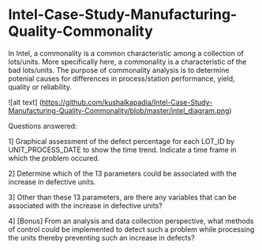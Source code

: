 # Intel-Case-Study-Manufacturing-Quality-Commonality
In Intel, a commonality is a common characteristic among a collection of lots/units. More specifically here, a commonality is a characteristic of the bad lots/units. The purpose of commonality analysis is to determine potenial causes for differences in process/station performance, yield, quality or reliability. 


![alt text] (https://github.com/kushalkapadia/Intel-Case-Study-Manufacturing-Quality-Commonality/blob/master/intel_diagram.png)


Questions answered:

1] Graphical assessment of the defect percentage for each LOT_ID by UNIT_PROCESS_DATE to show the time trend. Indicate a time frame in which the problem occured. 

2] Determine which of the 13 parameters could be associated with the increase in defective units.

3] Other than these 13 parameters, are there any variables that can be associated with the increase in defective units?

4] [Bonus] From an analysis and data collection perspective, what methods of control could be implemented to detect such a problem while processing the units thereby preventing such an increase in defects?

